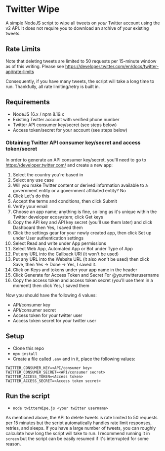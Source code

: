 # Twitter Wipe
A simple NodeJS script to wipe all tweets on *your* Twitter account using the v2 API. It does not require you to download an archive of your existing tweets.

## Rate Limits
Note that deleting tweets are limited to 50 requests per 15-minute window as of this writing. Please see https://developer.twitter.com/en/docs/twitter-api/rate-limits

Consequently, if you have many tweets, the script will take a long time to run. Thankfully, all rate limiting/retry is built in.

## Requirements
* NodeJS 16.x / npm 8.19.x
* Existing Twitter account with verified phone number
* Twitter API consumer key/secret (see steps below)
* Access token/secret for your account (see steps below)

### Obtaining Twitter API consumer key/secret and access token/secret

In order to generate an API consumer key/secret, you'll need to go to https://developer.twitter.com/ and create a new app:

1. Select the country you're based in
2. Select any use case
3. Will you make Twitter content or derived information available to a government entity or a government affiliated entity? No
4. Click Let's do this
5. Accept the terms and conditions, then click Submit
7. Verify your email
8. Choose an app name; anything is fine, so long as it's unique within the Twitter developer ecosystem; click Get keys
9. Copy the API key and API key secret (you'll use them later) and click Dashboard then Yes, I saved them
10. Click the settings gear for your newly created app, then click Set up under User authentication settings
11. Select Read and write under App permissions
12. Select Web App, Automated App or Bot under Type of App
13. Put any URL into the Callback URI (it won't be used)
14. Put any URL into the Website URL (it also won't be used) then click Save, then Yes -> Done -> Yes, I saved it.
15. Click on Keys and tokens under your app name in the header
16. Click Generate for Access Token and Secret For @yourtwitterusername
17. Copy the access token and access token secret (you'll use them in a moment) then click Yes, I saved them

Now you should have the following 4 values:
* API/consumer key
* API/consumer secret
* Access token for your twitter user
* Access token secret for your twitter user

## Setup

* Clone this repo
* `npm install`
* Create a file called `.env` and in it, place the following values:
```
TWITTER_CONSUMER_KEY=<API/consumer key>
TWITTER_CONSUMER_SECRET=<API/consumer secret>
TWITTER_ACCESS_TOKEN=<Access token>
TWITTER_ACCESS_SECRET=<Access token secret>
```

## Run the script

* `node twitterWipe.js <your twitter username>`

As mentioned above, the API to delete tweets is rate limited to 50 requests per 15 minutes but the script automatically handles rate limit responses, retries, and sleeps. If you have a large number of tweets, you can roughly calculate how long the script will take to run. I recommend running it in `screen` but the script can be easily resumed if it's interrupted for some reason.